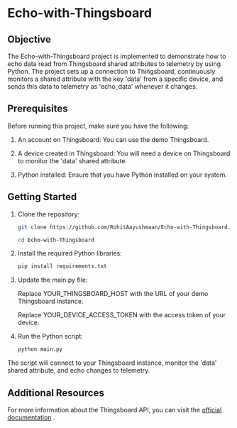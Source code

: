 # Echo-with-Thingsboard

## Objective 

The Echo-with-Thingsboard project is implemented to demonstrate how to echo data read from Thingsboard shared attributes to telemetry by using Python. The project sets up a connection to Thingsboard, continuously monitors a shared attribute with the key 'data' from a specific device, and sends this data to telemetry as 'echo_data' whenever it changes.
 
## Prerequisites 

Before running this project, make sure you have the following:

  1. An account on Thingsboard: You can use the demo Thingsboard.

  2. A device created in Thingsboard: You will need a device on Thingsboard to monitor the 'data' shared attribute.

  3. Python installed: Ensure that you have Python installed on your system.

## Getting Started

1. Clone the repository:

   ```bash
   git clone https://github.com/RohitAayushmaan/Echo-with-Thingsboard.git
   
   cd Echo-with-Thingsboard

2. Install the required Python libraries:

   ```bash
   pip install requirements.txt

3. Update the main.py file:
   
   Replace YOUR_THINGSBOARD_HOST with the URL of your demo Thingsboard instance.
   
   Replace YOUR_DEVICE_ACCESS_TOKEN with the access token of your device.
   
5. Run the Python script:
   ```bash
   python main.py
   
The script will connect to your Thingsboard instance, monitor the 'data' shared attribute, and echo changes to telemetry.


## Additional Resources

For more information about the Thingsboard API, you can visit the [official documentation](https://thingsboard.io/docs/reference/http-api/#telemetry-upload-api) .


